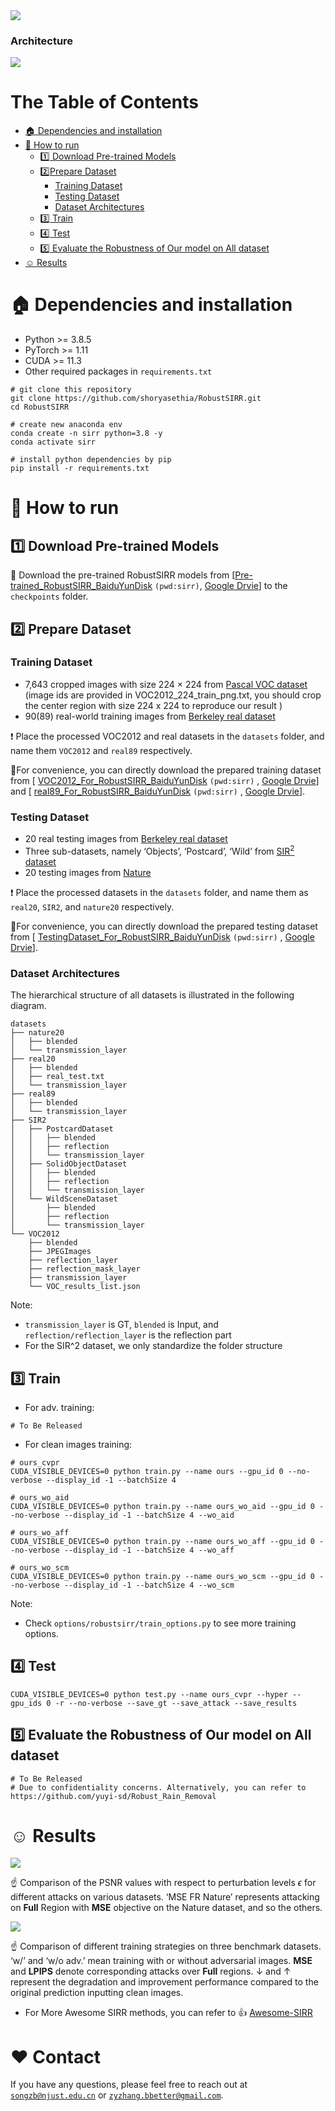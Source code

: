 <img src="assets/head.png"/>

### Architecture
<img src="assets/pipeline.png"/>

# The Table of Contents
- [:house: Dependencies and installation](#house-dependencies-and-installation)
- [:clap: How to run](#clap-how-to-run)
  - [:one: Download Pre-trained Models](#one-download-pre-trained-models)
  - [:two:Prepare Dataset](#two-prepare-dataset)
    - [Training Dataset](#training-dataset)
    - [Testing Dataset](#testing-dataset)
    - [Dataset Architectures](#dataset-architectures)
  - [:three: Train](#three-train)
  - [:four: Test](#four-test)
  - [:five: Evaluate the Robustness of Our model on All dataset](#five-evaluate-the-robustness-of-our-model-on-all-dataset)
- [:relaxed: Results](#relaxed-results)

# :house: Dependencies and installation

- Python >= 3.8.5
- PyTorch >= 1.11
- CUDA >= 11.3
- Other required packages in `requirements.txt`

```
# git clone this repository
git clone https://github.com/shoryasethia/RobustSIRR.git
cd RobustSIRR

# create new anaconda env
conda create -n sirr python=3.8 -y
conda activate sirr

# install python dependencies by pip
pip install -r requirements.txt
```

# :clap: How to run

## :one: Download Pre-trained Models

:star2: Download the pre-trained RobustSIRR models from [[Pre-trained_RobustSIRR_BaiduYunDisk](https://pan.baidu.com/s/1Q0ghK9UqiC4vMN9D75Gs3g?pwd=sirr) `(pwd:sirr)`, [Google Drvie](https://drive.google.com/file/d/1FSWba_EQTMd6pAzw-7AXORIWSZUHYA2C/view?usp=drive_link)] to the `checkpoints` folder. 

## :two: Prepare Dataset

### Training Dataset

- 7,643 cropped images with size 224 × 224 from  [Pascal VOC dataset](http://host.robots.ox.ac.uk/pascal/VOC/) (image ids are provided in VOC2012_224_train_png.txt, you should crop the center region with size 224 x 224 to reproduce our result )
- 90(89) real-world training images from [Berkeley real dataset](https://github.com/ceciliavision/perceptual-reflection-removal)

:exclamation: Place the processed VOC2012 and real datasets in the `datasets` folder, and name them `VOC2012` and `real89` respectively. 

:star2:For convenience, you can directly download the prepared training dataset from [ [VOC2012_For_RobustSIRR_BaiduYunDisk](https://pan.baidu.com/s/1Ph4Ig41TUWrPNjHUekQ3Iw?pwd=sirr) `(pwd:sirr)` , [Google Drvie](https://drive.google.com/file/d/1oBCLguw02oRyWjL6F9iV27dboMfgwZHw/view?usp=drive_link)] and [ [real89_For_RobustSIRR_BaiduYunDisk](https://pan.baidu.com/s/1tMHYUsaTABuDJeu_tbj_5Q?pwd=sirr) `(pwd:sirr)` , [Google Drvie](https://drive.google.com/file/d/1xUrOkNSZzEvteCO8JwZXUOik2Z_pkdgZ/view?usp=drive_link)].

### Testing Dataset

- 20 real testing images from [Berkeley real dataset](https://github.com/ceciliavision/perceptual-reflection-removal)
- Three sub-datasets, namely ‘Objects’, ‘Postcard’, ‘Wild’ from [SIR<sup>2</sup> dataset](https://sir2data.github.io/) 
- 20 testing images from [Nature](https://drive.google.com/file/d/1YWkm80jWsjX6XwLTHOsa8zK3pSRalyCg/view) 

:exclamation: Place the processed datasets in the `datasets` folder, and name them as `real20`, `SIR2`, and `nature20` respectively. 

:star2:For convenience, you can directly download the prepared testing dataset from [ [TestingDataset_For_RobustSIRR_BaiduYunDisk](https://pan.baidu.com/s/1inDlzc9u5My6jlB-FBS1pw?pwd=sirr) `(pwd:sirr)` , [Google Drvie](https://drive.google.com/file/d/1HnFQZlw5Lh-6jqchd_60QrgTW_svTiIB/view?usp=drive_link)].  

### Dataset Architectures

The hierarchical structure of all datasets is illustrated in the following diagram. 

```
datasets
├── nature20
│   ├── blended
│   └── transmission_layer
├── real20
│   ├── blended
│   ├── real_test.txt
│   └── transmission_layer
├── real89
│   ├── blended
│   └── transmission_layer
├── SIR2
│   ├── PostcardDataset
│   │   ├── blended
│   │   ├── reflection
│   │   └── transmission_layer
│   ├── SolidObjectDataset
│   │   ├── blended
│   │   ├── reflection
│   │   └── transmission_layer
│   └── WildSceneDataset
│       ├── blended
│       ├── reflection
│       └── transmission_layer
└── VOC2012
    ├── blended
    ├── JPEGImages
    ├── reflection_layer
    ├── reflection_mask_layer
    ├── transmission_layer
    └── VOC_results_list.json
```

Note:

- `transmission_layer` is GT, `blended` is Input, and `reflection/reflection_layer` is the reflection part
- For the SIR^2 dataset, we only standardize the folder structure

## :three: Train

- For adv. training:

```shell
# To Be Released
```



- For clean images training:

```shell
# ours_cvpr
CUDA_VISIBLE_DEVICES=0 python train.py --name ours --gpu_id 0 --no-verbose --display_id -1 --batchSize 4

# ours_wo_aid 
CUDA_VISIBLE_DEVICES=0 python train.py --name ours_wo_aid --gpu_id 0 --no-verbose --display_id -1 --batchSize 4 --wo_aid

# ours_wo_aff
CUDA_VISIBLE_DEVICES=0 python train.py --name ours_wo_aff --gpu_id 0 --no-verbose --display_id -1 --batchSize 4 --wo_aff

# ours_wo_scm
CUDA_VISIBLE_DEVICES=0 python train.py --name ours_wo_scm --gpu_id 0 --no-verbose --display_id -1 --batchSize 4 --wo_scm

```
Note:

- Check `options/robustsirr/train_options.py` to see more training options.

## :four: Test
```shell
CUDA_VISIBLE_DEVICES=0 python test.py --name ours_cvpr --hyper --gpu_ids 0 -r --no-verbose --save_gt --save_attack --save_results
```

## :five: Evaluate the Robustness of Our model on All dataset

```shell
# To Be Released
# Due to confidentiality concerns. Alternatively, you can refer to https://github.com/yuyi-sd/Robust_Rain_Removal

```

# :relaxed: Results

<img src="assets/evaluation.png"/>

:point_up: Comparison of the PSNR values with respect to perturbation levels $\epsilon$ for different attacks on various datasets. ‘MSE FR Nature’ represents attacking on **Full** Region with **MSE** objective on the Nature dataset, and so the others. 

<img src="assets/evaltable.png"/>

:point_up: Comparison of different training strategies on three benchmark datasets. ‘w/’ and ‘w/o adv.’ mean training with or without adversarial images. **MSE** and **LPIPS** denote corresponding attacks over **Full** regions. &#8595; and &#8593; represent the degradation and improvement performance compared to the original prediction inputting clean images.

- For More Awesome SIRR methods, you can refer to :+1: [Awesome-SIRR](https://github.com/Liar-zzy/Awesome-Single-Image-Reflection-Removal)

# :heart: Contact

If you have any questions, please feel free to reach out at [`songzb@njust.edu.cn`](mailto:songzb@njust.edu.cn) or [`zyzhang.bbetter@gmail.com`](mailto:zyzhang.bbetter@gmail.com).
